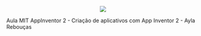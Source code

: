 <p align="center">
  <img src="https://github.com/a4s-ufpb/Designs/blob/master/logo_slogan.png" />
</p>

Aula MIT AppInventor 2 - Criação de aplicativos com App Inventor 2 - Ayla Rebouças
